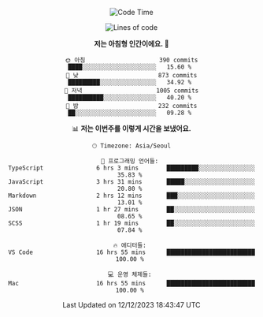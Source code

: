 <div align='center'>
 
<!--START_SECTION:waka-->
![Code Time](http://img.shields.io/badge/Code%20Time-3%2C189%20hrs%2020%20mins-blue)

![Lines of code](https://img.shields.io/badge/%EC%A0%80%EB%8A%94%20%EC%97%AC%ED%83%9C%EA%B9%8C%EC%A7%80%20-1.2%20million%20%EC%A4%84%EC%9D%98%20%EC%BD%94%EB%93%9C%EB%A5%BC%20%EC%9E%91%EC%84%B1%ED%96%88%EC%96%B4%EC%9A%94.-blue)

**저는 아침형 인간이에요. 🐤** 

```text
🌞 아침                     390 commits         ████░░░░░░░░░░░░░░░░░░░░░   15.60 % 
🌆 낮　                     873 commits         █████████░░░░░░░░░░░░░░░░   34.92 % 
🌃 저녁                     1005 commits        ██████████░░░░░░░░░░░░░░░   40.20 % 
🌙 밤　                     232 commits         ██░░░░░░░░░░░░░░░░░░░░░░░   09.28 % 
```


📊 **저는 이번주를 이렇게 시간을 보냈어요.** 

```text
🕑︎ Timezone: Asia/Seoul

💬 프로그래밍 언어들: 
TypeScript               6 hrs 3 mins        █████████░░░░░░░░░░░░░░░░   35.83 % 
JavaScript               3 hrs 31 mins       █████░░░░░░░░░░░░░░░░░░░░   20.80 % 
Markdown                 2 hrs 12 mins       ███░░░░░░░░░░░░░░░░░░░░░░   13.01 % 
JSON                     1 hr 27 mins        ██░░░░░░░░░░░░░░░░░░░░░░░   08.65 % 
SCSS                     1 hr 19 mins        ██░░░░░░░░░░░░░░░░░░░░░░░   07.84 % 

🔥 에디터들: 
VS Code                  16 hrs 55 mins      █████████████████████████   100.00 % 

💻 운영 체제들: 
Mac                      16 hrs 55 mins      █████████████████████████   100.00 % 
```


 Last Updated on 12/12/2023 18:43:47 UTC
<!--END_SECTION:waka-->
 </div>
<!---
Emewjin/Emewjin is a ✨ special ✨ repository because its `README.md` (this file) appears on your GitHub profile.
You can click the Preview link to take a look at your changes.
--->
